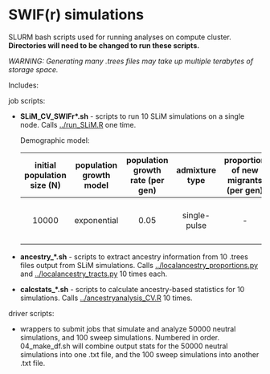 # SWIF(r) simulations

SLURM bash scripts used for running analyses on compute cluster. **Directories will need to be changed to run these scripts.**

_WARNING: Generating many .trees files may take up multiple terabytes of storage space._

Includes:

job scripts:

* **SLiM_CV_SWIFr\*.sh** - scripts to run 10 SLiM simulations on a single node. Calls [../run_SLiM.R](../run_SLiM.R) one time. 

  Demographic model:
   <table>
     <thead>
         <tr>
             <th align="center">initial population size (N)</th>
             <th align="center">population growth model</th>
             <th align="center">population growth rate (per gen)</th>
             <th align="center">admixture type</th>
             <th align="center">proportion of new migrants (per gen)</th>
             <th align="center">P1 initial ancestry contribution</th>
             <th align="center">selection coefficient (s)</th>
         </tr>
     </thead>
     <tbody>
         <tr>
             <td rowspan=2 align="center">10000</td>
             <td rowspan=2 align="center">exponential</td>
             <td rowspan=2 align="center">0.05</td>
             <td rowspan=2 align="center">single-pulse</td>
             <td rowspan=2 align="center">-</td>
             <td rowspan=2 align="center">m~U(0.65,0.75)</td>
             <td align="center">s~U(0,0.2) (sweep)</td>
         </tr>
         <tr>
             <td align="center">s=0 (neutral)</td>
         </tr>
     </tbody>
  </table>
  
* **ancestry_\*.sh** - scripts to extract ancestry information from 10 .trees files output from SLiM simulations. Calls [../localancestry_proportions.py](../localancestry_proportions.py) and [../localancestry_tracts.py](../localancestry_proportions.py) 10 times each.

* **calcstats_\*.sh** - scripts to calculate ancestry-based statistics for 10 simulations. Calls [../ancestryanalysis_CV.R](../ancestryanalysis_CV.R) 10 times.

driver scripts:

- wrappers to submit jobs that simulate and analyze 50000 neutral simulations, and 100 sweep simulations. Numbered in order. 04_make_df.sh will combine output stats for the 50000 neutral simulations into one .txt file, and the 100 sweep simulations into another .txt file.
